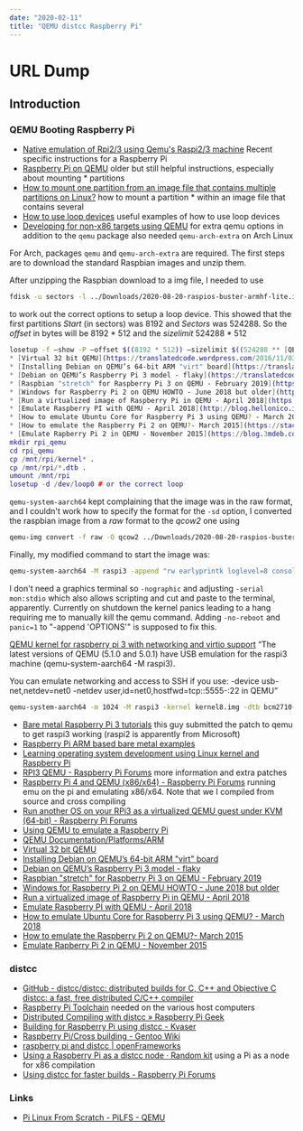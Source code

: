 ```yaml
---
date: "2020-02-11"
title: "QEMU distcc Raspberry Pi"
---
```

<!-- 2020-02-11-QEMU-Raspberry-Pi.md -->

<!-- markdownlint-disable MD025 -->
# URL Dump
<!-- markdownlint-enable MD025 -->

## Introduction

### QEMU Booting Raspberry Pi

* [Native emulation of Rpi2/3 using Qemu's Raspi2/3 machine](https://github.com/dhruvvyas90/qemu-rpi-kernel/tree/master/native-emuation) Recent specific instructions for a Raspberry Pi
* [Raspberry Pi on QEMU](https://azeria-labs.com/emulate-raspberry-pi-with-qemu/) older but still helpful instructions, especially about mounting * partitions
* [How to mount one partition from an image file that contains multiple partitions on Linux?](https://stackoverflow.com/questions/1419489/how-to-mount-one-partition-from-an-image-file-that-contains-multiple-partitions) how to mount a partition * within an image file that contains several
* [How to use loop devices](https://blog.sleeplessbeastie.eu/2017/07/03/how-to-use-loop-devices/) useful examples of how to use loop devices
* [Developing for non-x86 targets using QEMU](https://landley.net/aboriginal/presentation.html) for extra qemu options
in addition to the `qemu` package also needed `qemu-arch-extra` on Arch Linux

For Arch, packages `qemu` and `qemu-arch-extra` are required. The first steps are to download the standard Raspbian images and unzip them.

After unzipping the Raspbian download to a img file, I needed to use

```bash
fdisk -u sectors -l ../Downloads/2020-08-20-raspios-buster-armhf-lite.img
```

to work out the correct options to setup a loop device.  This showed that the first partitions *Start* (in sectors) was 8192 and *Sectors* was 524288.  So the *offset* in bytes will be 8192 * 512 and the *sizelimit* 524288 * 512

```bash
losetup -f —show -P —offset $((8192 * 512)) —sizelimit $((524288 ** [QEMU Documentation/Platforms/ARM](https://wiki.qemu.org/Documentation/Platforms/ARM#Generic_ARM_system_emulation_with_the_virt_machine)
* [Virtual 32 bit QEMU](https://translatedcode.wordpress.com/2016/11/03/installing-debian-on-qemus-32-bit-arm-virt-board/)
* [Installing Debian on QEMU’s 64-bit ARM "virt" board](https://translatedcode.wordpress.com/2017/07/24/installing-debian-on-qemus-64-bit-arm-virt-board/* )
* [Debian on QEMU’s Raspberry Pi 3 model - flaky](https://translatedcode.wordpress.com/2018/04/25/debian-on-qemus-raspberry-pi-3-model/)
* [Raspbian "stretch" for Raspberry Pi 3 on QEMU - February 2019](https://github.com/wimvanderbauwhede/limited-systems/wiki/Raspbian-%22stretch%22-for-Raspberry-Pi-3-on-QEMU)
* [Windows for Raspberry Pi 2 on QEMU HOWTO - June 2018 but older](https://github.com/0xabu/qemu/wiki)
* [Run a virtualized image of Raspberry Pi in QEMU - April 2018](https://tkrel.com/7390)
* [Emulate Raspberry PI with QEMU - April 2018](http://blog.hellonico.info/iot/arm_on_qemu/)
* [How to emulate Ubuntu Core for Raspberry Pi 3 using QEMU? - March 2018](https://stackoverflow.com/questions/49134948/how-to-emulate-ubuntu-core-for-raspberry-pi-3-using-qemu)
* [How to emulate the Raspberry Pi 2 on QEMU?- March 2015](https://stackoverflow.com/questions/28880833/how-to-emulate-the-raspberry-pi-2-on-qemu)
* [Emulate Rapberry Pi 2 in QEMU - November 2015](https://blog.3mdeb.com/2015/2015-12-30-emulate-rapberry-pi-2-in-qemu/)
mkdir rpi_qemu
cd rpi_qemu
cp /mnt/rpi/kernel* .
cp /mnt/rpi/*.dtb .
umount /mnt/rpi
losetup -d /dev/loop0 # or the correct loop
```

`qemu-system-aarch64` kept complaining that the image was in the raw format, and I couldn't work how to specify the format for the `-sd` option, I converted the raspbian image from a *raw* format to the *qcow2* one using

```bash
qemu-img convert -f raw -O qcow2 ../Downloads/2020-08-20-raspios-buster-armhf-lite.img rpi.qcow2
```

Finally, my modified command to start the image was:

```bash
qemu-system-aarch64 -M raspi3 -append "rw earlyprintk loglevel=8 console=ttyAMA0,115200 dwc_otg.lpm_enable=0 root=/dev/mmcblk0p2 rootdelay=1" -dtb ./bcm2710-rpi-3-b-plus.dtb -sd rpi.qcow2 -kernel kernel8.img -m 1G -smp 4 -serial stdio -usb -device usb-mouse -device usb-kbd
```

I don't need a graphics terminal so `-nographic` and adjusting `-serial mon:stdio` which also allows scripting and cut and paste to the terminal, apparently.  Currently on shutdown the kernel panics leading to a hang requiring me to manually kill the qemu command. Adding `-no-reboot` and `panic=1` to "-append 'OPTIONS'" is supposed to fix this.

[QEMU kernel for raspberry pi 3 with networking and virtio support](https://stackoverflow.com/questions/61562014/qemu-kernel-for-raspberry-pi-3-with-networking-and-virtio-support) “The latest versions of QEMU (5.1.0 and 5.0.1) have USB emulation for the raspi3 machine (qemu-system-aarch64 -M raspi3).

You can emulate networking and access to SSH if you use: -device usb-net,netdev=net0 -netdev user,id=net0,hostfwd=tcp::5555-:22 in QEMU”

```bash
qemu-system-aarch64 -m 1024 -M raspi3 -kernel kernel8.img -dtb bcm2710-rpi-3-b-plus.dtb -sd 2020-08-20-raspios-buster-armhf.img -append “console=ttyAMA0 root=/dev/mmcblk0p2 rw rootwait rootfstype=ext4” -nographic -device usb-net,netdev=net0 -netdev user,id=net0,hostfwd=tcp::5555-:22
```

* [Bare metal Raspberry Pi 3 tutorials](https://github.com/bztsrc/raspi3-tutorial) this guy submitted the patch to qemu to get raspi3 working (raspi2 is apparently from Microsoft)
* [Raspberry Pi ARM based bare metal examples](https://github.com/dwelch67/raspberrypi)
* [Learning operating system development using Linux kernel and Raspberry Pi](https://github.com/s-matyukevich/raspberry-pi-os)
* [RPI3 QEMU - Raspberry Pi Forums](https://www.raspberrypi.org/forums/viewtopic.php?f=72&t=195565&sid=030b9410f3f3172af333d2eea90a2646) more information and extra patches
* [Raspberry Pi 4 and QEMU (x86/x64) - Raspberry Pi Forums](https://www.raspberrypi.org/forums/viewtopic.php?t=246886) running emu on the pi and emulating x86/x64.  Note that we I compiled from source and cross compiling
* [Run another OS on your RPi3 as a virtualized QEMU guest under KVM (64-bit) - Raspberry Pi Forums](https://www.raspberrypi.org/forums/viewtopic.php?t=224057)
* [Using QEMU to emulate a Raspberry Pi](https://blog.agchapman.com/using-qemu-to-emulate-a-raspberry-pi/)
* [QEMU Documentation/Platforms/ARM](https://wiki.qemu.org/Documentation/Platforms/ARM#Generic_ARM_system_emulation_with_the_virt_machine)
* [Virtual 32 bit QEMU](https://translatedcode.wordpress.com/2016/11/03/installing-debian-on-qemus-32-bit-arm-virt-board/)
* [Installing Debian on QEMU’s 64-bit ARM "virt" board](https://translatedcode.wordpress.com/2017/07/24/installing-debian-on-qemus-64-bit-arm-virt-board/* )
* [Debian on QEMU’s Raspberry Pi 3 model - flaky](https://translatedcode.wordpress.com/2018/04/25/debian-on-qemus-raspberry-pi-3-model/)
* [Raspbian "stretch" for Raspberry Pi 3 on QEMU - February 2019](https://github.com/wimvanderbauwhede/limited-systems/wiki/Raspbian-%22stretch%22-for-Raspberry-Pi-3-on-QEMU)
* [Windows for Raspberry Pi 2 on QEMU HOWTO - June 2018 but older](https://github.com/0xabu/qemu/wiki)
* [Run a virtualized image of Raspberry Pi in QEMU - April 2018](https://tkrel.com/7390)
* [Emulate Raspberry PI with QEMU - April 2018](http://blog.hellonico.info/iot/arm_on_qemu/)
* [How to emulate Ubuntu Core for Raspberry Pi 3 using QEMU? - March 2018](https://stackoverflow.com/questions/49134948/how-to-emulate-ubuntu-core-for-raspberry-pi-3-using-qemu)
* [How to emulate the Raspberry Pi 2 on QEMU?- March 2015](https://stackoverflow.com/questions/28880833/how-to-emulate-the-raspberry-pi-2-on-qemu)
* [Emulate Rapberry Pi 2 in QEMU - November 2015](https://blog.3mdeb.com/2015/2015-12-30-emulate-rapberry-pi-2-in-qemu/)

### distcc

* [GitHub - distcc/distcc: distributed builds for C, C++ and Objective C](https://github.com/distcc/distcc) [distcc: a fast, free distributed C/C++ compiler](https://distcc.github.io)
* [Raspberry Pi Toolchain](https://github.com/raspberrypi/tools) needed on the various host computers
* [Distributed Compiling with distcc » Raspberry Pi Geek](https://www.raspberry-pi-geek.com/Archive/2016/17/Distributed-software-compilation-for-the-Raspberry-Pi)
* [Building for Raspberry Pi using distcc - Kvaser](https://www.kvaser.com/developer-blog/building-raspberry-pi-using-distcc/)
* [Raspberry Pi/Cross building - Gentoo Wiki](https://wiki.gentoo.org/wiki/Raspberry_Pi/Cross_building)
* [raspberry pi and distcc | openFrameworks](https://openframeworks.cc/setup/raspberrypi/raspberry-pi-distcc-guide/)
* [Using a Raspberry Pi as a distcc node · Random kit](https://jtanx.github.io/2019/04/19/rpi-distcc-node/) using a Pi as a node for x86 compilation
* [Using distcc for faster builds - Raspberry Pi Forums](https://www.raspberrypi.org/forums/viewtopic.php?t=60908)

### Links
<!-- markdownlint-disable MD034 -->

* [Pi Linux From Scratch - PiLFS - QEMU](https://intestinate.com/pilfs/beyond.html#qemuuser)

<!-- markdownlint-enable MD034 -->
